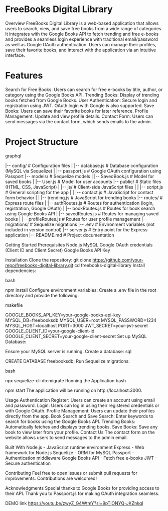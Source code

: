 FreeBooks Digital Library
=======================================================================
Overview
FreeBooks Digital Library is a web-based application that allows users to search, view, and save free books from a wide range of categories. It integrates with the Google Books API to fetch trending and free e-books and provides a seamless login experience with traditional email/password as well as Google OAuth authentication. Users can manage their profiles, save their favorite books, and interact with the application via an intuitive interface.

Features
========
Search for Free Books: Users can search for free e-books by title, author, or category using the Google Books API.
Trending Books: Display of trending books fetched from Google Books.
User Authentication: Secure login and registration using JWT. OAuth login with Google is also supported.
Save Books: Users can save their favorite books for later reference.
Profile Management: Update and view profile details.
Contact Form: Users can send messages via the contact form, which sends emails to the admin.

Project Structure
=================
graphql

|-- config/                     # Configuration files
|   |-- database.js             # Database configuration (MySQL via Sequelize)
|   |-- passport.js             # Google OAuth configuration using Passport
|-- models/                     # Sequelize models
|   |-- SavedBook.js            # Model for saved books
|   |-- User.js                 # Model for user accounts
|-- public/                     # Static files (HTML, CSS, JavaScript)
|   |-- js/                     # Client-side JavaScript files
|   |   |-- script.js           # General scripting for the app
|   |   |-- contact.js          # JavaScript for contact form behavior
|   |   |-- trending.js         # JavaScript for trending books
|-- routes/                     # Express route files
|   |-- authRoutes.js           # Routes for authentication (login, registration, Google OAuth)
|   |-- bookRoutes.js           # Routes for book search using Google Books API
|   |-- savedRoutes.js          # Routes for managing saved books
|   |-- profileRoutes.js        # Routes for user profile management
|-- migrations/                 # Sequelize migrations
|-- .env                        # Environment variables (not included in version control)
|-- server.js                   # Entry point for the Express application
|-- README.md                   # Project documentation


Getting Started
Prerequisites
Node.js
MySQL
Google OAuth credentials (Client ID and Client Secret)
Google Books API Key

Installation
Clone the repository:
git clone https://github.com/your-repo/freebooks-digital-library.git
cd freebooks-digital-library
Install dependencies:

bash

npm install
Configure environment variables: Create a .env file in the root directory and provide the following:

makefile

GOOGLE_BOOKS_API_KEY=your-google-books-api-key
MYSQL_DB=freebooksdb
MYSQL_USER=root
MYSQL_PASSWORD=1234
MYSQL_HOST=localhost
PORT=3000
JWT_SECRET=your-jwt-secret
GOOGLE_CLIENT_ID=your-google-client-id
GOOGLE_CLIENT_SECRET=your-google-client-secret
Set up MySQL Database:

Ensure your MySQL server is running.
Create a database:
sql

CREATE DATABASE freebooksdb;
Run Sequelize migrations:

bash

npx sequelize-cli db:migrate
Running the Application
bash

npm start
The application will be running on http://localhost:3000.

Usage
Authentication
Register: Users can create an account using email and password.
Login: Users can log in using their registered credentials or with Google OAuth.
Profile Management: Users can update their profiles directly from the app.
Book Search and Save
Search: Enter keywords to search for books using the Google Books API.
Trending Books: Automatically fetches and displays trending books.
Save Books: Save any book to view later from your profile.
Contact Us
The contact form on the website allows users to send messages to the admin email.

Built With
Node.js - JavaScript runtime environment
Express - Web framework for Node.js
Sequelize - ORM for MySQL
Passport - Authentication middleware
Google Books API - Fetch free e-books
JWT - Secure authentication

Contributing
Feel free to open issues or submit pull requests for improvements. Contributions are welcomed!


Acknowledgments
Special thanks to Google Books for providing access to their API.
Thank you to Passport.js for making OAuth integration seamless.

DEMO link
https://youtu.be/zwyZ_G4WtmY?si=9pTjONYQ-JKZnkqI

